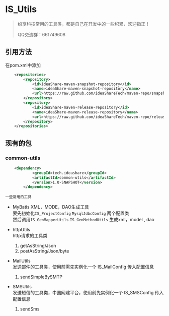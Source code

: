# IS_Utils

> 纷享科技常用的工具类，都是自己在开发中的一些积累，欢迎指正！ 
>
> QQ交流群：661749608

## 引用方法

在pom.xml中添加 

```xml
    <repositories>
        <repository>
            <id>ideaShare-maven-snapshot-repository</id>
            <name>ideaShare-maven-snapshot-repository</name>
            <url>https://raw.github.com/ideaShareTech/maven-repo/snapshot/</url>
        </repository>
        <repository>
            <id>ideaShare-maven-release-repository</id>
            <name>ideaShare-maven-release-repository</name>
            <url>https://raw.github.com/ideaShareTech/maven-repo/release/</url>
        </repository>
    </repositories>
```



## 现有的包

### common-utils

```xml
	<dependency>
            <groupId>tech.ideashare</groupId>
            <artifactId>common-utils</artifactId>
            <version>1.0-SNAPSHOT</version>
        </dependency>
```



`一些常用的工具`

- MyBatis XML，MODE，DAO生成工具  
    要先初始化`IS_ProjectConfig` `MysqlJdbcConfig` 两个配置类  
    然后调用`IS_GenMapperUtils` `IS_GenMethodUtils` 生成xml，model , dao


- httpUtils  
    http请求的工具类
    1. getAsString/Json
    2. postAsString/Json/byte
- MailUtils  
    发送邮件的工具类，使用前需先实例化一个 IS_MailConfig 传入配置信息
    1. sendSimpleBySMTP 
- SMSUtils  
    发送短信的工具类，中国网建平台，使用前先实例化一个 IS_SMSConfig 传入配置信息
    1. sendSms
